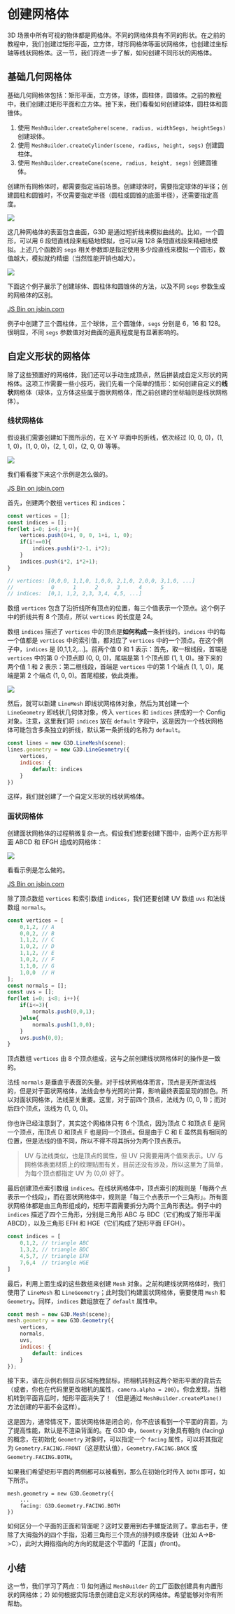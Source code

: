 # 创建网格体

3D 场景中所有可视的物体都是网格体。不同的网格体具有不同的形状。在之前的教程中，我们创建过矩形平面，立方体，球形网格体等面状网格体，也创建过坐标轴等线状网格体。这一节，我们将进一步了解，如何创建不同形状的网格体。

## 基础几何网格体

基础几何网格体包括：矩形平面，立方体，球体，圆柱体，圆锥体。之前的教程中，我们创建过矩形平面和立方体。接下来，我们看看如何创建球体，圆柱体和圆锥体。

1. 使用 `MeshBuilder.createSphere(scene, radius, widthSegs, heightSegs)` 创建球体。
2. 使用 `MeshBuilder.createCylinder(scene, radius, height, segs)` 创建圆柱体。
3. 使用 `MeshBuilder.createCone(scene, radius, height, segs)` 创建圆锥体。

创建所有网格体时，都需要指定当前场景。创建球体时，需要指定球体的半径；创建圆柱和圆锥时，不仅需要指定半径（圆柱或圆锥的底面半径），还需要指定高度。

![](https://gw.alicdn.com/tfs/TB1ApAjphTpK1RjSZR0XXbEwXXa-591-202.png)

这几种网格体的表面包含曲面，G3D 是通过短折线来模拟曲线的。比如，一个圆形，可以用 6 段短直线段来粗糙地模拟，也可以用 128 条短直线段来精细地模拟。上述几个函数的 `segs` 相关参数即是指定使用多少段直线来模拟一个圆形，数值越大，模拟就约精细（当然性能开销也越大）。

![](https://gw.alicdn.com/tfs/TB1lS7kphTpK1RjSZFGXXcHqFXa-264-264.png)

下面这个例子展示了创建球体、圆柱体和圆锥体的方法，以及不同 `segs` 参数生成的网格体的区别。

<a class="jsbin-embed" href="https://jsbin.com/yejoxam/latest/embed?js,output&height=500px">JS Bin on jsbin.com</a><script src="https://static.jsbin.com/js/embed.min.js?4.1.7"></script>

例子中创建了三个圆柱体，三个球体，三个圆锥体，`segs` 分别是 6，16 和 128。很明显，不同 `segs` 参数值对对曲面的逼真程度是有显著影响的。

## 自定义形状的网格体

除了这些预置好的网格体，我们还可以手动生成顶点，然后拼装成自定义形状的网格体。这项工作需要一些小技巧，我们先看一个简单的情形：如何创建自定义的**线状**网格体（球体，立方体这些属于面状网格体，而之前创建的坐标轴则是线状网格体）。

### 线状网格体

假设我们需要创建如下图所示的，在 X-Y 平面中的折线，依次经过 (0, 0, 0)，(1, 1, 0)，(1, 0, 0)，(2, 1, 0)，(2, 0, 0) 等等。

![](https://gw.alicdn.com/tfs/TB1vWqMpCzqK1RjSZFjXXblCFXa-619-314.png)

我们看看接下来这个示例是怎么做的。

<a class="jsbin-embed" href="https://jsbin.com/qizitep/latest/embed?js,output&height=500px">JS Bin on jsbin.com</a><script src="https://static.jsbin.com/js/embed.min.js?4.1.7"></script>

首先，创建两个数组 `vertices` 和 `indices`：

```javascript
const vertices = [];
const indices = [];
for(let i=0; i<4; i++){
    vertices.push(0+i, 0, 0, 1+i, 1, 0);
    if(i!==0){
        indices.push(i*2-1, i*2);
    }
    indices.push(i*2, i*2+1);
}

// vertices: [0,0,0, 1,1,0, 1,0,0, 2,1,0, 2,0,0, 3,1,0, ...]
//            0      1      2      3      4      5
// indices:  [0,1, 1,2, 2,3, 3,4, 4,5, ...]
```

数组 `vertices` 包含了沿折线所有顶点的位置，每三个值表示一个顶点。这个例子中的折线共有 8 个顶点，所以 `vertices` 的长度是 24。

数组 `indices` 描述了 `vertices` 中的顶点是**如何构成**一条折线的。`indices` 中的每一个值都是 `vertices` 中的索引值，都对应了 `vertices` 中的一个顶点。在这个例子中，`indices` 是 [0,1,1,2,...]。前两个值 0 和 1 表示：首先，取一根线段，首端是 `vertices` 中的第 0 个顶点即 (0, 0, 0)，尾端是第 1 个顶点即 (1, 1, 0)。接下来的两个值 1 和 2 表示：第二根线段，首端是 `vertices` 中的第 1 个端点 (1, 1, 0)，尾端是第 2 个端点 (1, 0, 0)。首尾相接，依此类推。

![](https://gw.alicdn.com/tfs/TB1rd6ypxTpK1RjSZFGXXcHqFXa-619-321.png)

然后，就可以新建 `LineMesh` 即线状网格体对象，然后为其创建一个 `LineGeometry` 即线状几何体对象，传入 `vertices` 和 `indices` 拼成的一个 Config 对象。注意，这里我们将 `indices` 放在 `default` 字段中，这是因为一个线状网格体可能包含多条独立的折线，默认第一条折线的名称为 `default`。

```javascript
const lines = new G3D.LineMesh(scene);
lines.geometry = new G3D.LineGeometry({
    vertices,
    indices: {
        default: indices
    }
})
```

这样，我们就创建了一个自定义形状的线状网格体。

### 面状网格体

创建面状网格体的过程稍微复杂一点。假设我们想要创建下图中，由两个正方形平面 ABCD 和 EFGH 组成的网格体：

![](https://gw.alicdn.com/tfs/TB1T5nOpsfpK1RjSZFOXXa6nFXa-505-443.png)

看看示例是怎么做的。

<a class="jsbin-embed" href="https://jsbin.com/fesokig/latest/embed?js,output&height=500px">JS Bin on jsbin.com</a><script src="https://static.jsbin.com/js/embed.min.js?4.1.7"></script>

除了顶点数组 `vertices` 和索引数组 `indices`，我们还要创建 UV 数组 `uvs` 和法线数组 `normals`。

```javascript
const vertices = [
    0,1,2, // A
    0,0,2, // B
    1,1,2, // C
    1,0,2, // D
    1,1,2, // E
    1,0,2, // F
    1,1,0, // G
    1,0,0  // H
];
const normals = [];
const uvs = [];
for(let i=0; i<8; i++){
    if(i<=3){
        normals.push(0,0,1);      
    }else{
        normals.push(1,0,0);
    }
    uvs.push(0,0);
}
```

顶点数组 `vertices` 由 8 个顶点组成，这与之前创建线状网格体时的操作是一致的。

法线 `normals` 是垂直于表面的矢量。对于线状网格体而言，顶点是无所谓法线的，但是对于面状网格体，法线会参与光照的计算，影响最终表面呈现的颜色。所以对面状网格体，法线至关重要。这里，对于前四个顶点，法线为 (0, 0, 1)；而对后四个顶点，法线为 (1, 0, 0)。

你也许已经注意到了，其实这个网格体只有 6 个顶点，因为顶点 C 和顶点 E 是同一个顶点，而顶点 D 和顶点 F 也是同一个顶点。但是由于 C 和 E 虽然具有相同的位置，但是法线的值不同，所以不得不将其拆分为两个顶点表示。

> UV 与法线类似，也是顶点的属性，但 UV 只需要用两个值来表示。UV 与网格体表面材质上的纹理贴图有关，目前还没有涉及，所以这里为了简单，为每个顶点都指定 UV 为 (0,0) 好了。

最后创建顶点索引数组 `indices`。在线状网格体中，顶点索引的规则是「每两个点表示一个线段」，而在面状网格体中，规则是「每三个点表示一个三角形」。所有面状网格体都是由三角形组成的，矩形平面需要拆分为两个三角形表达。例子中的 `indices` 描述了四个三角形，分别是三角形 ABC 与 BDC（它们构成了矩形平面 ABCD），以及三角形 EFH 和 HGE（它们构成了矩形平面 EFGH）。

```javascript
const indices = [
    0,1,2, // triangle ABC
    1,3,2, // triangle BDC
    4,5,7, // triangle EFH
    7,6,4  // triangle HGE
]
```

最后，利用上面生成的这些数组来创建 `Mesh` 对象。之前构建线状网格体时，我们使用了 `LineMesh` 和 `LineGeometry`；此时我们构建面状网格体，需要使用 `Mesh` 和 `Geometry`。同样，`indices` 数组放在了 `default` 属性中。

```javascript
const mesh = new G3D.Mesh(scene);
mesh.geometry = new G3D.Geometry({
    vertices,
    normals,
    uvs,
    indices: {
        default: indices
    }
});
```

接下来，请在示例右侧显示区域拖拽鼠标，把相机转到这两个矩形平面的背后去（或者，你也在代码里更改相机的属性，`camera.alpha = 200`）。你会发现，当相机转到平面背后时，矩形平面消失了！（但是通过 `MeshBuilder.createPlane()` 方法创建的平面不会这样）。

这是因为，通常情况下，面状网格体是闭合的，你不应该看到一个平面的背面，为了提高性能，默认是不渲染背面的。在 G3D 中，`Geomtry` 对象具有朝向 (facing) 的概念，在初始化 `Geometry` 对象时，可以指定一个 `facing` 属性，可以将其指定为 `Geometry.FACING.FRONT`（这是默认值），`Geometry.FACING.BACK` 或 `Geometry.FACING.BOTH`。

如果我们希望矩形平面的两侧都可以被看到，那么在初始化时传入 `BOTH` 即可，如下所示。

```
mesh.geometry = new G3D.Geometry({
    ...
    facing: G3D.Geometry.FACING.BOTH
})
```

如何区分一个平面的正面和背面呢？这时又要用到右手螺旋法则了。拿出右手，使除了大拇指外的四个手指，沿着三角形三个顶点的排列顺序旋转（比如 A->B->C），此时大拇指指向的方向的就是这个平面的「正面」(front)。

## 小结

这一节，我们学习了两点：1) 如何通过 `MeshBuilder` 的工厂函数创建具有内置形状的网格体；2) 如何根据实际场景创建自定义形状的网格体。希望能够对你有所帮助。
